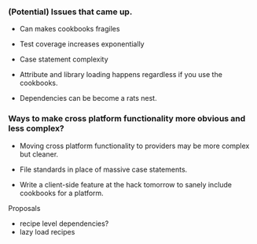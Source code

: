 ### (Potential) Issues that came up.

- Can makes cookbooks fragiles

- Test coverage increases exponentially

- Case statement complexity

- Attribute and library loading happens regardless if you use the cookbooks.

- Dependencies can be become a rats nest.

### Ways to make cross platform functionality more obvious and less complex?

- Moving cross platform functionality to providers may be more complex but cleaner.

- File standards in place of massive case statements.

- Write a client-side feature at the hack tomorrow to sanely include cookbooks for a platform.

Proposals 
- recipe level dependencies?
- lazy load recipes
